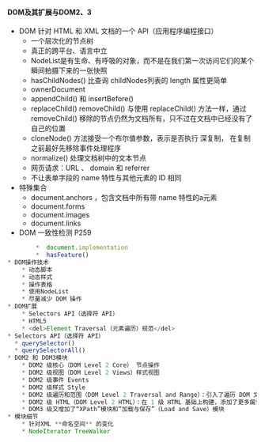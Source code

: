 #### **DOM及其扩展与DOM2、3**

* DOM 针对 HTML 和 XML 文档的一个 API（应用程序编程接口）
  * 一个层次化的节点树
  * 真正的跨平台、语言中立
  * NodeList是有生命、有呼吸的对象，而不是在我们第一次访问它们的某个瞬间拍摄下来的一张快照
  * hasChildNodes\(\) 比查询 childNodes列表的 length 属性更简单
  * ownerDocument
  * appendChild\(\) 和 insertBefore\(\) 
  * replaceChild\(\) removeChild\(\) 与使用 replaceChild\(\) 方法一样，通过 removeChild\(\) 移除的节点仍然为文档所有，只不过在文档中已经没有了自己的位置
  * cloneNode\(\) 方法接受一个布尔值参数，表示是否执行 深复制， 在复制之前最好先移除事件处理程序
  * normalize\(\) 处理文档树中的文本节点
  * 网页请求：URL 、 domain 和 referrer
  * 不让表单字段的 name 特性与其他元素的 ID 相同
* 特殊集合
  * document.anchors ，包含文档中所有带 name 特性的a元素
  * document.forms
  * document.images
  * document.links
* DOM 一致性检测 P259

```js
        *  document.implementation
        *  hasFeature()
* DOM操作技术
    * 动态脚本
    * 动态样式
    * 操作表格
    * 使用NodeList
    * 尽量减少 DOM 操作
* DOM扩展
    * Selectors API（选择符 API）
    * HTML5
    * <del>Element Traversal（元素遍历）规范</del>
* Selectors API（选择符 API）
  * querySelector()
  * querySelectorAll()
* DOM2 和 DOM3模块
    * DOM2 级核心（DOM Level 2 Core） 节点操作
    * DOM2 级视图（DOM Level 2 Views）样式视图
    * DOM2 级事件 Events
    * DOM2 级样式 Style
    * DOM2 级遍历和范围（DOM Level 2 Traversal and Range）：引入了遍历 DOM 文档和选择其特定部分的新接口。
    * DOM2 级 HTML（DOM Level 2 HTML）：在 1 级 HTML 基础上构建，添加了更多属性、方法和新接口。
    * DOM3 级又增加了“XPath”模块和“加载与保存”（Load and Save）模块
* 模块细节
    * 针对XML **命名空间** 的变化
    * NodeIterator TreeWalker
```



